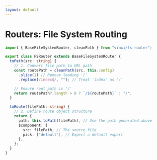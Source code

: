 ```yaml
---
layout: default
---
```


# Routers: **File System Routing**

```ts {*|1,3|4-12|13-23}
import { BaseFileSystemRouter, cleanPath } from "vinxi/fs-router";

export class FSRouter extends BaseFileSystemRouter {
  toPath(src: string) {
    // 1. Convert file path to URL path
    const routePath = cleanPath(src, this.config)
      .slice(1) // Remove leading '/'
      .replace(/index$/, ""); // Treat 'index' as '/'

    // Ensure root path is '/'
    return routePath?.length > 0 ? `/${routePath}` : "/";
  }

  toRoute(filePath: string) {
    // 2. Define route object structure
    return {
      path: this.toPath(filePath), // Use the path generated above
      $component: {
        src: filePath, // The source file
        pick: ["default"], // Expect a default export
      },
    };
  }
}
```

<!--

[click] Vinxi provides `BaseFileSystemRouter` which handles watching files, HMR, etc. We just need to define our conventions.

[click] `toPath(src)`: This method takes the relative file path within the routes directory (e.g., `/index.tsx`, `/about.tsx`) and transforms it into the URL path (`/`, `/about`). We remove the leading slash provided by `cleanPath`, replace `index` with an empty string for root routes, and ensure the final path starts with `/`.

[click] `toRoute(filePath)`: This method defines the structure of the route objects that Vinxi will generate and make available via `import fileRoutes from "vinxi/routes"`.
    *   `path`: The URL path generated by `toPath`.
    *   `$component`: A special key starting with `$` tells Vinxi this is a dynamic import (code-splitting!).
        *   `src`: The original file path.
        *   `pick`: Specifies which export(s) to use from the file (here, just the `default` export).

-->
